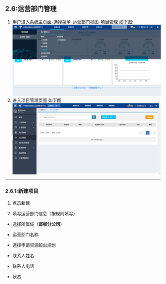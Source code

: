 ## 2.6:运营部门管理



1. 用户进入系统主页面-选择菜单-运营部门视图-项目管理 如下图:
![](/assets/projectmanage.png)
2. 进入项目管理页面 如下图
![](/assets/projectmanage01.png)
***
### 2.6.1:新建项目

1. 点击新建

2. 填写运营部门信息（按规则填写）

 - 选择所属域（**邯郸分公司**）

 - 运营部门名称

 - 选择申请资源超出规划

 - 联系人姓名

 - 联系人电话

 - 状态
    
